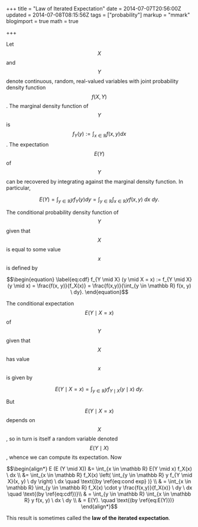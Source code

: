 +++
title = "Law of Iterated Expectation"
date = 2014-07-07T20:56:00Z
updated = 2014-07-08T08:15:56Z
tags = ["probability"]
markup = "mmark"
blogimport = true
math = true

+++

Let $$X$$ and $$Y$$ denote continuous, random, real-valued variables with joint
probability density function $$f(X, Y)$$.  The marginal density function of
$$Y$$ is $$f_Y(y) := \int_{x \in \mathbb R} f(x, y) dx$$. The expectation
$$E(Y)$$ of $$Y$$ can be recovered by integrating against the marginal density
function.  In particular,

$$\begin{equation} \label{eq:E(Y)}
E(Y)=\int_{y \in \mathbb R} y f_Y(y) dy
= \int_{y \in \mathbb R} \int_{x \in \mathbb R} y f(x, y) \ dx \ dy.
\end{equation}$$

The conditional probability density function of $$Y$$ given that $$X$$ is equal
to some value $$x$$ is defined by

$$\begin{equation} \label{eq:cdf} 
f_{Y \mid X} (y \mid X = x)
:= f_{Y \mid X} (y \mid x)
= \frac{f(x, y)}{f_X(x)}
= \frac{f(x,y)}{\int_{y \in \mathbb R} f(x, y) \ dy}.
\end{equation}$$

The conditional expectation $$E(Y \mid X = x)$$ of $$Y$$ given that $$X$$ has
value $$x$$ is given by

$$\begin{equation} \label{eq:cond exp}
E(Y \mid X = x)
= \int_{y \in \mathbb R} y f_{Y \mid X} (y \mid x) \ dy.
\end{equation}$$

But $$E(Y \mid X = x)$$ depends on $$X$$, so in turn is itself a random
variable denoted $$E(Y \mid X)$$, whence we can compute its expectation.  Now

$$\begin{align*}
E (E (Y \mid X))
&= \int_{x \in \mathbb R} E(Y \mid x) f_X(x) \ dx \\
&= \int_{x \in \mathbb R} f_X(x) \left( \int_{y \in \mathbb R} y f_{Y \mid X}(x, y) \ dy  \right) \ dx \quad \text{(by \ref{eq:cond exp} )} \\ 
& = \int_{x \in \mathbb R} \int_{y \in \mathbb R} f_X(x) 
\cdot  y \frac{f(x,y)}{f_X(x)} \ dy \ dx  \quad \text{(by \ref{eq:cdf})}\\
& = \int_{y \in \mathbb R} \int_{x \in \mathbb R} y f(x, y) \ dx \ dy \\
& = E(Y). \quad \text{(by \ref{eq:E(Y)})}
\end{align*}$$

 This result is sometimes called the <b>law of the iterated expectation</b>.
